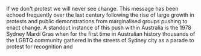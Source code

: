 If we don't protest we will never see change. This message has been echoed frequently over the last century following the rise of large growth in protests and public demonstrations from marginalised groups pushing to enact change. A standout instance of this push within Australia is the 1978 Sydney Mardi Gras when for the first time in Australian history thousands of the LGBTQ community gathered in the streets of Sydney city as a parade to protest for recognition and  
